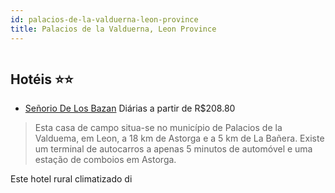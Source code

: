 ```yaml
---
id: palacios-de-la-valduerna-leon-province
title: Palacios de la Valduerna, Leon Province
---
```


<center><img src="http://photos.hotelbeds.com/giata/11/116013/116013a_hb_a_001.jpg" alt="" /></center>


## Hotéis ⭐️⭐️

-    [Señorio De Los Bazan](https://www.hurb.com/aud/https://www.hurb.com/hoteis/palacios-de-la-valduerna/senorio-de-los-bazan-JNP-JP031457?cmp=18055) Diárias a partir de R$208.80
   > Esta casa de campo situa-se no município de Palacios de la Valduema, em Leon, a 18 km de Astorga e a 5 km de La Bañera. Existe um terminal de autocarros a apenas 5 minutos de automóvel e uma estação de comboios em Astorga.

Este hotel rural climatizado di
